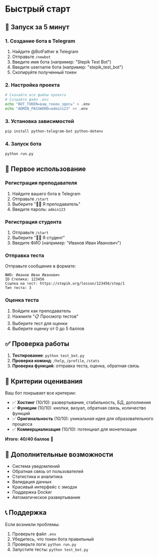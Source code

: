 # Быстрый старт

## 🚀 Запуск за 5 минут

### 1. Создание бота в Telegram

1. Найдите @BotFather в Telegram
2. Отправьте `/newbot`
3. Введите имя бота (например: "Stepik Test Bot")
4. Введите username бота (например: "stepik_test_bot")
5. Скопируйте полученный токен

### 2. Настройка проекта

```bash
# Скачайте все файлы проекта
# Создайте файл .env
echo "BOT_TOKEN=ваш_токен_здесь" > .env
echo "ADMIN_PASSWORD=admin123" >> .env
```

### 3. Установка зависимостей

```bash
pip install python-telegram-bot python-dotenv
```

### 4. Запуск бота

```bash
python run.py
```

## 📱 Первое использование

### Регистрация преподавателя

1. Найдите вашего бота в Telegram
2. Отправьте `/start`
3. Выберите "👨‍🏫 Я преподаватель"
4. Введите пароль: `admin123`

### Регистрация студента

1. Отправьте `/start`
2. Выберите "👨‍🎓 Я студент"
3. Введите ФИО (например: "Иванов Иван Иванович")

### Отправка теста

Отправьте сообщение в формате:
```
ФИО: Иванов Иван Иванович
ID Степика: 123456
Ссылка на тест: https://stepik.org/lesson/123456/step/1
Тип теста: 3
```

### Оценка теста

1. Войдите как преподаватель
2. Нажмите "📋 Просмотр тестов"
3. Выберите тест для оценки
4. Выберите оценку от 0 до 5 баллов

## ✅ Проверка работы

1. **Тестирование**: `python test_bot.py`
2. **Проверка команд**: `/help`, `/profile`, `/stats`
3. **Проверка функций**: отправка теста, оценка, обратная связь

## 🎯 Критерии оценивания

Ваш бот покрывает все критерии:

- ✅ **Хостинг** (10/10): развертывание, стабильность, БД, дополнения
- ✅ **Функции** (10/10): кнопки, визуал, обратная связь, количество функций
- ✅ **Оригинальность** (10/10): уникальная идея для образовательного процесса
- ✅ **Коммерциализация** (10/10): потенциал для монетизации

**Итого: 40/40 баллов** 🎉

## 🔧 Дополнительные возможности

- Система уведомлений
- Обратная связь от пользователей
- Статистика и аналитика
- Валидация данных
- Красивый интерфейс с эмодзи
- Поддержка Docker
- Автоматическое развертывание

## 📞 Поддержка

Если возникли проблемы:
1. Проверьте файл `.env`
2. Убедитесь, что токен бота правильный
3. Проверьте логи: `python run.py`
4. Запустите тесты: `python test_bot.py`



